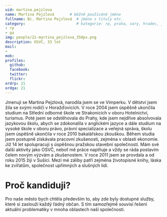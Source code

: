 ```yaml
---
uid: martina.pejzlova
name: Martina Pejzlová       # běžně používáné jméno
fullname: Bc. Martina Pejzlová  # jméno s tituly etc.
category:                       # kategorie: rp, praha, vary, hradec, jmk, senat
- rp
- ga
img: people/21-martina_pejzlova_350px.png
description: OSVČ, 33 let
mail:
- 
mob: 
profiles:
  github:
  facebook:
  twitter:
  flickr:
ordrp: 21
ordga: 21
---
```

Jmenuji se Martina Pejzlová, narodila jsem se ve Vimperku. V dětství jsem žila se svými rodiči v Horažďovicích. V roce 2004 jsem úspěšně ukončila studium na Střední odborné škole ve Strakonicích v oboru Hotelnictví, turismus. Poté jsem se odstěhovala do Prahy, kde jsem nejdříve absolvovala jazykovou školu, abych se zdokonalila v anglickém jazyce a dále studium na vysoké škole v oboru právo, právní specializace a veřejná správa, školu jsem úspěšně ukončila v roce 2010 bakalářskou zkouškou. Během studia jsem postupně získávala  pracovní zkušenosti, zejména v oblasti ekonomie. Již 14 let spolupracuji s úspěšnou pražskou stavební společností. Mám své další aktivity jako OSVČ, neboť mě práce naplňuje a vždy se ráda postavím čelem novým výzvám a zkušenostem. V roce 2011 jsem se provdala a od roku 2015 žiji v Sušici. Mezi mé záliby patří zejména životopisné knihy, láska ke zvířatům, společnost upřímných a slušných lidí.

# Proč kandiduji?
Pro naše město bych chtěla především to, aby zde byly dostupné služby, které si zaslouží každý řádný občan. S tím samozřejmě souvisí řešení aktuální problematiky v mnoha oblastech naší společnosti. 
